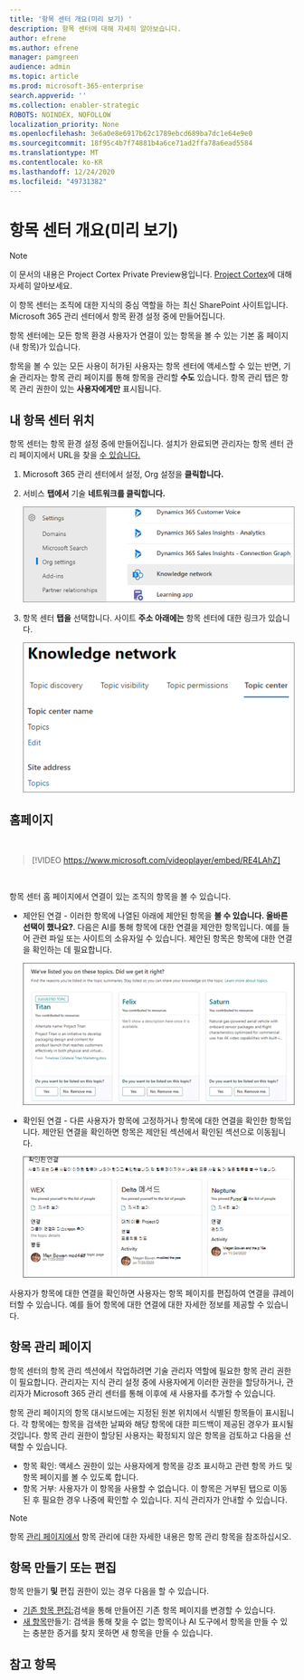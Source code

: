 ```yaml
---
title: '항목 센터 개요(미리 보기) '
description: 항목 센터에 대해 자세히 알아보습니다.
author: efrene
ms.author: efrene
manager: pamgreen
audience: admin
ms.topic: article
ms.prod: microsoft-365-enterprise
search.appverid: ''
ms.collection: enabler-strategic
ROBOTS: NOINDEX, NOFOLLOW
localization_priority: None
ms.openlocfilehash: 3e6a0e8e6917b62c1789ebcd689ba7dc1e64e9e0
ms.sourcegitcommit: 18f95c4b7f74881b4a6ce71ad2ffa78a6ead5584
ms.translationtype: MT
ms.contentlocale: ko-KR
ms.lasthandoff: 12/24/2020
ms.locfileid: "49731382"
---
```

# <a name="topic-center-overview-preview"></a>항목 센터 개요(미리 보기)

> [!Note] 
> 이 문서의 내용은 Project Cortex Private Preview용입니다. [Project Cortex](https://aka.ms/projectcortex)에 대해 자세히 알아보세요.

이 항목 센터는 조직에 대한 지식의 중심 역할을 하는 최신 SharePoint 사이트입니다. Microsoft 365 관리 센터에서 항목 환경 설정 중에 만들어집니다. [](set-up-topic-experiences.md)

항목 센터에는 모든 항목 환경 사용자가 연결이 있는 항목을 볼 수 있는 기본 홈 페이지(내 항목)가 있습니다. 

항목을 볼 수 있는 모든 사용이 허가된 사용자는 항목 센터에 액세스할 수 있는 반면, 기술 관리자는 항목 관리 페이지를 통해 항목을 관리할 **수도** 있습니다. 항목 관리 탭은 항목 관리 권한이 있는 **사용자에게만** 표시됩니다. 

## <a name="where-is-my-topic-center"></a>내 항목 센터 위치

항목 센터는 항목 환경 설정 중에 만들어집니다. 설치가 완료되면 관리자는 항목 센터 관리 페이지에서 URL을 찾을 [수 있습니다.](https://docs.microsoft.com/microsoft-365/knowledge/topic-experiences-administration#to-access-topics-management-settings)


1. Microsoft 365 관리 센터에서 설정, Org 설정을 **클릭합니다.**
2. 서비스 **탭에서** 기술 **네트워크를 클릭합니다.**

    ![지식에 사람 연결](../media/admin-org-knowledge-options-completed.png) </br>

3. 항목 센터 **탭을** 선택합니다. 사이트 **주소 아래에는** 항목 센터에 대한 링크가 있습니다.

    ![knowledge-network-settings](../media/knowledge-network-settings-topic-center.png) </br>



## <a name="home-page"></a>홈페이지

</br>

> [!VIDEO https://www.microsoft.com/videoplayer/embed/RE4LAhZ]  

</br>


항목 센터 홈 페이지에서 연결이 있는 조직의 항목을 볼 수 있습니다.

- 제안된 연결 - 이러한 항목에 나열된 아래에 제안된 항목을 **볼 수 있습니다. 올바른 선택이 했나요?**. 다음은 AI를 통해 항목에 대한 연결을 제안한 항목입니다. 예를 들어 관련 파일 또는 사이트의 소유자일 수 있습니다. 제안된 항목은 항목에 대한 연결을 확인하는 데 필요합니다.

   ![제안된 연결](../media/knowledge-management/my-topics.png) </br>
 
- 확인된 연결 - 다른 사용자가 항목에 고정하거나 항목에 대한 연결을 확인한 항목입니다. 제안된 연결을 확인하면 항목은 제안된 섹션에서 확인된 섹션으로 이동됩니다.
 
   ![확인된 항목](../media/knowledge-management/my-topics-confirmed.png) </br>

사용자가 항목에 대한 연결을 확인하면 사용자는 항목 페이지를 편집하여 연결을 큐레이터할 수 있습니다. 예를 들어 항목에 대한 연결에 대한 자세한 정보를 제공할 수 있습니다.


## <a name="manage-topics-page"></a>항목 관리 페이지

항목 센터의  항목 관리 섹션에서 작업하려면 기술 관리자  역할에 필요한 항목 관리 권한이 필요합니다. 관리자는 지식 관리 설정 중에 [](set-up-topic-experiences.md)사용자에게 이러한 권한을 할당하거나, [](topic-experiences-knowledge-rules.md) 관리자가 Microsoft 365 관리 센터를 통해 이후에 새 사용자를 추가할 수 있습니다.

항목 관리 페이지의 항목 대시보드에는 지정된 원본 위치에서 식별된 항목들이 표시됩니다. 각 항목에는 항목을 검색한 날짜와 해당 항목에 대한 피드백이 제공된 경우가 표시될 것입니다. 항목 관리 권한이  할당된 사용자는 확정되지 않은 항목을 검토하고 다음을 선택할 수 있습니다.
- 항목 확인: 액세스 권한이 있는 사용자에게 항목을 강조 표시하고 관련 항목 카드 및 항목 페이지를 볼 수 있도록 합니다.
- 항목 거부: 사용자가 이 항목을 사용할 수 없습니다. 이 항목은 거부된 탭으로 이동된 후 필요한 경우 나중에 확인할 수 있습니다. 지식 관리자가 안내할 수 있습니다.  

> [!Note] 
> 항목 [관리 페이지에서](manage-topics.md) 항목 관리에 대한 자세한 내용은 항목 관리 항목을 참조하십시오.


## <a name="create-or-edit-a-topic"></a>항목 만들기 또는 편집

항목 만들기 **및** 편집 권한이 있는 경우 다음을 할 수 있습니다.

- [기존 항목 편집:](edit-a-topic.md)검색을 통해 만들어진 기존 항목 페이지를 변경할 수 있습니다.
- [새 항목](create-a-topic.md)만들기: 검색을 통해 찾을 수 없는 항목이나 AI 도구에서 항목을 만들 수 있는 충분한 증거를 찾지 못하면 새 항목을 만들 수 있습니다.






## <a name="see-also"></a>참고 항목



  






